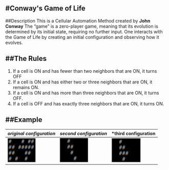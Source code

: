 #Conway's Game of Life
---
##Description
This is a Cellular Automation Method created by **John Conway**
The “game” is a zero-player game, meaning that its evolution is determined by its initial state, requiring no further input. One interacts with the Game of Life by creating an initial configuration and observing how it evolves.

##The Rules
---
1. If a cell is ON and has fewer than two neighbors that are ON, it turns OFF
2. If a cell is ON and has either two or three neighbors that are ON, it remains ON.
3. If a cell is ON and has more than three neighbors that are ON, it turns OFF.
4. If a cell is OFF and has exactly three neighbors that are ON, it turns ON.

##Example
---
| *original configuration* | *second configuration* | *third configuration |
| ------------------------- | ------------------------- | ------------------------- |
| ![config_1](images/config1.png) | ![config_2](images/config2.png) | ![config_3](images/config3.png) |